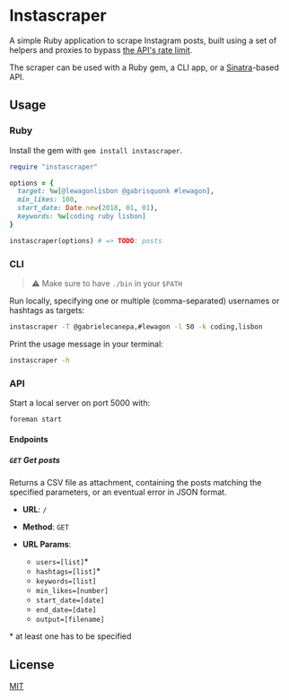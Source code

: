# Instascraper

A simple Ruby application to scrape Instagram posts, built using a set of helpers and proxies to bypass [the API's rate limit](https://developers.facebook.com/docs/instagram-api/overview/#rate-limiting/).

The scraper can be used with a Ruby gem, a CLI app, or a [Sinatra](http://sinatrarb.com/)-based API.

## Usage

### Ruby

Install the gem with `gem install instascraper`.

```ruby
require "instascraper"

options = {
  target: %w[@lewagonlisbon @gabrisquonk #lewagon],
  min_likes: 100,
  start_date: Date.new(2018, 01, 01),
  keywords: %w[coding ruby lisbon]
}

instascraper(options) # => TODO: posts
```

### CLI

> ⚠️ Make sure to have `./bin` in your `$PATH`

Run locally, specifying one or multiple (comma-separated) usernames or hashtags as targets:

```sh
instascraper -T @gabrielecanepa,#lewagon -l 50 -k coding,lisbon
```

Print the usage message in your terminal:

```sh
instascraper -h
```

### API

Start a local server on port 5000 with:

```sh
foreman start
```

#### Endpoints

##### `GET` Get posts

Returns a CSV file as attachment, containing the posts matching the specified parameters, or an eventual error in JSON format.

- **URL**: `/`

- **Method**: `GET`

- **URL Params**:

  - `users=[list]`\*
  - `hashtags=[list]`\*
  - `keywords=[list]`
  - `min_likes=[number]`
  - `start_date=[date]`
  - `end_date=[date]`
  - `output=[filename]`

\* at least one has to be specified

## License

[MIT](https://gabrielecanepa.mit-license.org)
